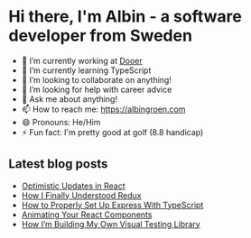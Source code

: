 # Hi there, I'm Albin - a software developer from Sweden

- 🔭 I’m currently working at [Dooer](https://dooer.com)
- 🌱 I’m currently learning TypeScript
- 👯 I’m looking to collaborate on anything!
- 🤔 I’m looking for help with career advice
- 💬 Ask me about anything!
- 📫 How to reach me: https://albingroen.com
- 😄 Pronouns: He/Him
- ⚡ Fun fact: I'm pretty good at golf (8.8 handicap)

## Latest blog posts
<!-- BLOG-POST-LIST:START -->
- [Optimistic Updates in React](https://levelup.gitconnected.com/optimistic-updates-in-react-803003844cb0?source=rss-dd8934e8db2f------2)
- [How I Finally Understood Redux](https://medium.com/javascript-in-plain-english/how-i-finally-understood-redux-ffb7666fab43?source=rss-dd8934e8db2f------2)
- [How to Properly Set Up Express With TypeScript](https://levelup.gitconnected.com/how-to-properly-set-up-express-with-typescript-1b52570677c9?source=rss-dd8934e8db2f------2)
- [Animating Your React Components](https://levelup.gitconnected.com/animating-your-react-components-8af7615ea61f?source=rss-dd8934e8db2f------2)
- [How I’m Building My Own Visual Testing Library](https://medium.com/@albingroen/how-im-building-my-own-visual-testing-library-31a4f3bd127?source=rss-dd8934e8db2f------2)
<!-- BLOG-POST-LIST:END -->